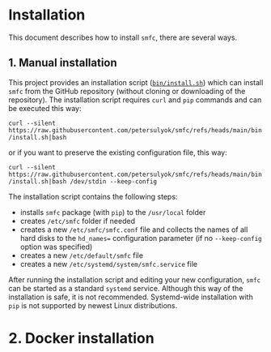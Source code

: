 # Installation
This document describes how to install `smfc`, there are several ways.  

## 1. Manual installation
This project provides an installation script ([`bin/install.sh`](https://raw.githubusercontent.com/petersulyok/smfc/refs/heads/main/bin/install.sh))
which can install `smfc` from the GitHub repository (without cloning or downloading of the repository).
The installation script requires `curl` and `pip` commands and can be executed this way:

`curl --silent https://raw.githubusercontent.com/petersulyok/smfc/refs/heads/main/bin/install.sh|bash`

or if you want to preserve the existing configuration file, this way:

`curl --silent https://raw.githubusercontent.com/petersulyok/smfc/refs/heads/main/bin/install.sh|bash /dev/stdin --keep-config`

The installation script contains the following steps:

  - installs `smfc` package (with `pip`) to the `/usr/local` folder
  - creates `/etc/smfc` folder if needed
  - creates a new `/etc/smfc/smfc.conf` file and collects the names of all hard disks to the `hd_names=` configuration parameter (if no `--keep-config` option was specified) 
  - creates a new `/etc/default/smfc` file
  - creates a new `/etc/systemd/system/smfc.service` file

After running the installation script and editing your new configuration, `smfc` can be started as a standard `systemd` service.
Although this way of the installation is safe, it is not recommended. Systemd-wide installation with `pip` is not supported by newest Linux distributions.

# 2. Docker installation
